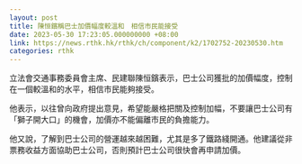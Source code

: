 ```yaml
---
layout: post
title: 陳恒鑌稱巴士加價幅度較溫和　相信市民能接受
date: 2023-05-30 17:23:05.000000000 +08:00
link: https://news.rthk.hk/rthk/ch/component/k2/1702752-20230530.htm
categories: rthk
---
```


立法會交通事務委員會主席、民建聯陳恒鑌表示，巴士公司獲批的加價幅度，控制在一個較溫和的水平，相信市民能夠接受。

他表示，以往曾向政府提出意見，希望能嚴格把關及控制加幅，不要讓巴士公司有「獅子開大口」的機會，加價亦不能偏離市民的負擔能力。

他又說，了解到巴士公司的營運越來越困難，尤其是多了鐵路綫開通。他建議從非票務收益方面協助巴士公司，否則預計巴士公司很快會再申請加價。
